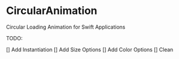 # CircularAnimation

Circular Loading Animation for Swift Applications 

TODO:

[] Add Instantiation
[] Add Size Options
[] Add Color Options
[] Clean
